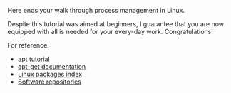 Here ends your walk through process management in Linux.

Despite this tutorial was aimed at beginners, I guarantee that you are now equipped with all is needed
for your every-day work. Congratulations!

For reference: 
- [apt tutorial](https://itsfoss.com/apt-command-guide/)
- [apt-get documentation](https://help.ubuntu.com/community/AptGet/Howto)
- [Linux packages index](https://pkgs.org/)
- [Software repositories](https://help.ubuntu.com/community/Repositories/CommandLine)